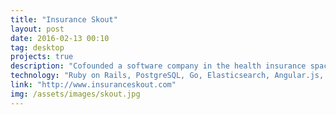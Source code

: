 ```yaml
---
title: "Insurance Skout"
layout: post
date: 2016-02-13 00:10
tag: desktop
projects: true
description: "Cofounded a software company in the health insurance space. Built an intelligent quoting system to help health insurance brokers quote prices for their customers in real time. Led backend develpment and managed a group of 4 people."
technology: "Ruby on Rails, PostgreSQL, Go, Elasticsearch, Angular.js, Firebase, Javascript, HTML5, CSS3, Heroku, AWS"
link: "http://www.insuranceskout.com"
img: /assets/images/skout.jpg
---
```

